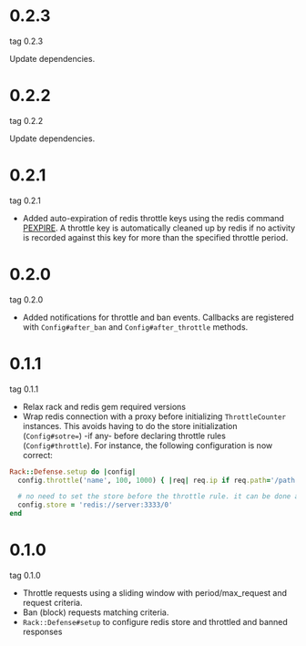# 0.2.3
tag 0.2.3

Update dependencies.

# 0.2.2
tag 0.2.2

Update dependencies.

# 0.2.1
tag 0.2.1

* Added auto-expiration of redis throttle keys using the redis command [PEXPIRE](http://redis.io/commands/pexpire).
A throttle key is automatically cleaned up by redis if no activity is recorded against this key for more
than the specified throttle period.

# 0.2.0
tag 0.2.0

* Added notifications for throttle and ban events. Callbacks are registered with `Config#after_ban` and
`Config#after_throttle` methods.

# 0.1.1
tag 0.1.1

* Relax rack and redis gem required versions
* Wrap redis connection with a proxy before initializing `ThrottleCounter` instances.
This avoids having to do the store initialization (`Config#sotre=`) -if any- before declaring
throttle rules (`Config#throttle`). For instance, the following configuration is now correct:

```ruby
Rack::Defense.setup do |config|
  config.throttle('name', 100, 1000) { |req| req.ip if req.path='/path' }

  # no need to set the store before the throttle rule. it can be done at any moment in config section
  config.store = 'redis://server:3333/0'
end
```

# 0.1.0
tag 0.1.0

* Throttle requests using a sliding window with period/max_request and request criteria.
* Ban (block) requests matching criteria.
* `Rack::Defense#setup` to configure redis store and throttled and banned responses
